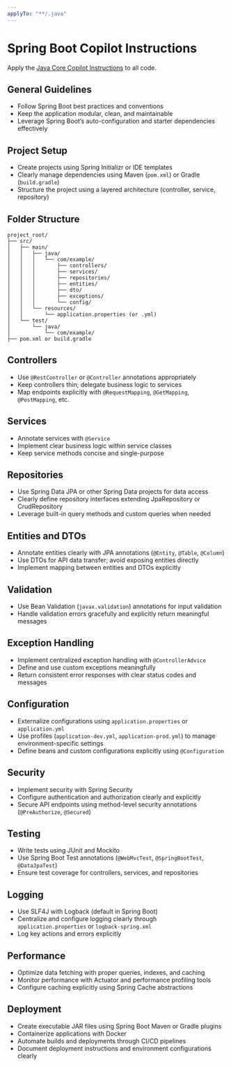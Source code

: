 ```yaml
---
applyTo: "**/.java"
---
```


# Spring Boot Copilot Instructions

Apply the [Java Core Copilot Instructions](./java.md) to all code.

## General Guidelines

- Follow Spring Boot best practices and conventions
- Keep the application modular, clean, and maintainable
- Leverage Spring Boot’s auto-configuration and starter dependencies effectively

## Project Setup

- Create projects using Spring Initializr or IDE templates
- Clearly manage dependencies using Maven (`pom.xml`) or Gradle (`build.gradle`)
- Structure the project using a layered architecture (controller, service, repository)

## Folder Structure

```
project_root/
├── src/
│   ├── main/
│   │   ├── java/
│   │   │   └── com/example/
│   │   │       ├── controllers/
│   │   │       ├── services/
│   │   │       ├── repositories/
│   │   │       ├── entities/
│   │   │       ├── dto/
│   │   │       ├── exceptions/
│   │   │       └── config/
│   │   └── resources/
│   │       └── application.properties (or .yml)
│   └── test/
│       └── java/
│           └── com/example/
├── pom.xml or build.gradle
```

## Controllers

- Use `@RestController` or `@Controller` annotations appropriately
- Keep controllers thin; delegate business logic to services
- Map endpoints explicitly with `@RequestMapping`, `@GetMapping`, `@PostMapping`, etc.

## Services

- Annotate services with `@Service`
- Implement clear business logic within service classes
- Keep service methods concise and single-purpose

## Repositories

- Use Spring Data JPA or other Spring Data projects for data access
- Clearly define repository interfaces extending JpaRepository or CrudRepository
- Leverage built-in query methods and custom queries when needed

## Entities and DTOs

- Annotate entities clearly with JPA annotations (`@Entity`, `@Table`, `@Column`)
- Use DTOs for API data transfer; avoid exposing entities directly
- Implement mapping between entities and DTOs explicitly

## Validation

- Use Bean Validation (`javax.validation`) annotations for input validation
- Handle validation errors gracefully and explicitly return meaningful messages

## Exception Handling

- Implement centralized exception handling with `@ControllerAdvice`
- Define and use custom exceptions meaningfully
- Return consistent error responses with clear status codes and messages

## Configuration

- Externalize configurations using `application.properties` or `application.yml`
- Use profiles (`application-dev.yml`, `application-prod.yml`) to manage environment-specific settings
- Define beans and custom configurations explicitly using `@Configuration`

## Security

- Implement security with Spring Security
- Configure authentication and authorization clearly and explicitly
- Secure API endpoints using method-level security annotations (`@PreAuthorize`, `@Secured`)

## Testing

- Write tests using JUnit and Mockito
- Use Spring Boot Test annotations (`@WebMvcTest`, `@SpringBootTest`, `@DataJpaTest`)
- Ensure test coverage for controllers, services, and repositories

## Logging

- Use SLF4J with Logback (default in Spring Boot)
- Centralize and configure logging clearly through `application.properties` or `logback-spring.xml`
- Log key actions and errors explicitly

## Performance

- Optimize data fetching with proper queries, indexes, and caching
- Monitor performance with Actuator and performance profiling tools
- Configure caching explicitly using Spring Cache abstractions

## Deployment

- Create executable JAR files using Spring Boot Maven or Gradle plugins
- Containerize applications with Docker
- Automate builds and deployments through CI/CD pipelines
- Document deployment instructions and environment configurations clearly
